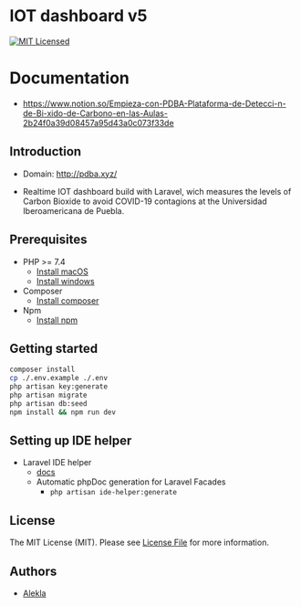 # IOT dashboard v5
[![MIT Licensed](https://img.shields.io/badge/license-MIT-brightgreen.svg?style=flat-square)](LICENSE)

# Documentation
* https://www.notion.so/Empieza-con-PDBA-Plataforma-de-Detecci-n-de-Bi-xido-de-Carbono-en-las-Aulas-2b24f0a39d08457a95d43a0c073f33de

## Introduction
* Domain: http://pdba.xyz/
-  Realtime IOT dashboard build with Laravel, wich measures the levels of Carbon Bioxide to avoid COVID-19 contagions at the Universidad Iberoamericana de Puebla.

## Prerequisites
- PHP >= 7.4
    - [Install macOS](http://php.net/manual/en/install.macosx.php)
    - [Install windows](http://php.net/manual/en/install.windows.php)
- Composer
    - [Install composer](https://getcomposer.org/download/)
- Npm
    - [Install npm](https://www.npmjs.com/get-npm)

## Getting started
```bash
composer install
cp ./.env.example ./.env
php artisan key:generate
php artisan migrate
php artisan db:seed
npm install && npm run dev
```

## Setting up IDE helper
* Laravel IDE helper
    * [docs](https://github.com/barryvdh/laravel-ide-helper)
    * Automatic phpDoc generation for Laravel Facades
        * `php artisan ide-helper:generate`
        
## License
The MIT License (MIT). Please see [License File](LICENSE) for more information.


## Authors

* [Alekla](https://www.alekla.com/presentation)
